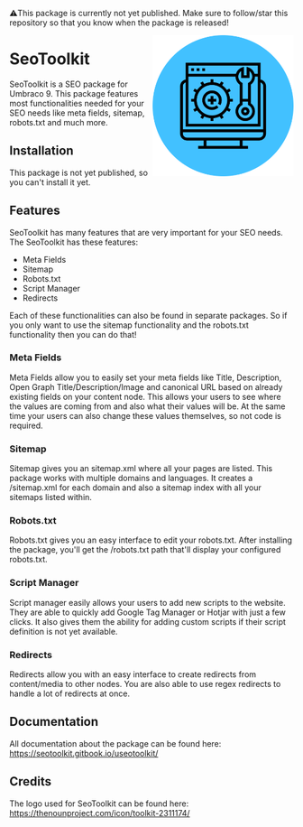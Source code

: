 ⚠️This package is currently not yet published. Make sure to follow/star this repository so that you know when the package is released!

<img src="package/SeoToolkitIcon.png?raw=true" alt="Umbraco Friendly Sitemap" width="250" align="right" />

# SeoToolkit

SeoToolkit is a SEO package for Umbraco 9. This package features most functionalities needed for your SEO needs like meta fields, sitemap, robots.txt and much more.

## Installation

This package is not yet published, so you can't install it yet.

## Features

SeoToolkit has many features that are very important for your SEO needs. The SeoToolkit has these features:

- Meta Fields
- Sitemap
- Robots.txt
- Script Manager
- Redirects

Each of these functionalities can also be found in separate packages. So if you only want to use the sitemap functionality and the robots.txt functionality then you can do that!

### Meta Fields
Meta Fields allow you to easily set your meta fields like Title, Description, Open Graph Title/Description/Image and canonical URL based on already existing fields on your content node. This allows your users to see where the values are coming from and also what their values will be. At the same time your users can also change these values themselves, so not code is required.

### Sitemap
Sitemap gives you an sitemap.xml where all your pages are listed. This package works with multiple domains and languages. It creates a /sitemap.xml for each domain and also a sitemap index with all your sitemaps listed within.

### Robots.txt
Robots.txt gives you an easy interface to edit your robots.txt. After installing the package, you'll get the /robots.txt path that'll display your configured robots.txt.

### Script Manager
Script manager easily allows your users to add new scripts to the website. They are able to quickly add Google Tag Manager or Hotjar with just a few clicks. It also gives them the ability for adding custom scripts if their script definition is not yet available.

### Redirects
Redirects allow you with an easy interface to create redirects from content/media to other nodes. You are also able to use regex redirects to handle a lot of redirects at once.

## Documentation
All documentation about the package can be found here: https://seotoolkit.gitbook.io/useotoolkit/

## Credits
The logo used for SeoToolkit can be found here: https://thenounproject.com/icon/toolkit-2311174/
